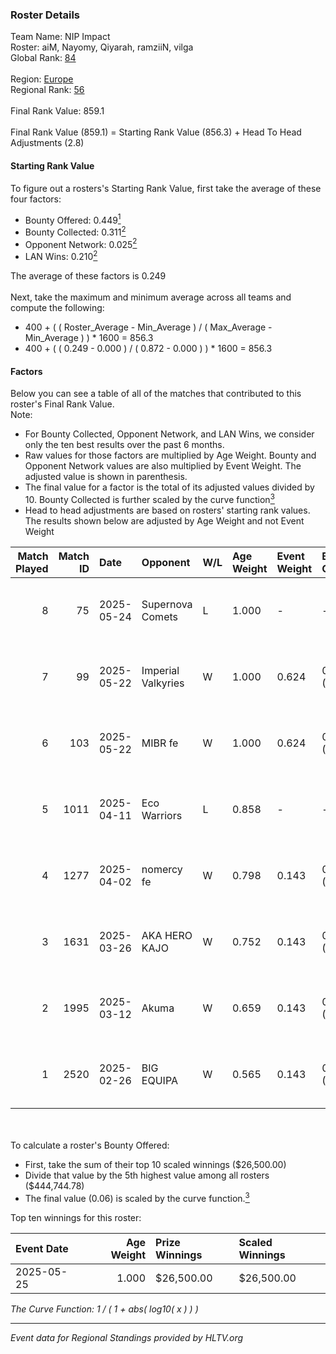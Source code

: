### Roster Details<br />
Team Name: NIP Impact<br />
Roster: aiM, Nayomy, Qiyarah, ramziiN, vilga<br />
Global Rank: [84](../../standings_global_2025_06_02.md)<br />
<br />
Region: [Europe]( ../../standings_europe_2025_06_02.md)<br />
Regional Rank: [56]( ../../standings_europe_2025_06_02.md)<br />
<br />
Final Rank Value:  859.1<br />
<br />
Final Rank Value (859.1) = Starting Rank Value (856.3) + Head To Head Adjustments (2.8)<br />

#### Starting Rank Value<br />
To figure out a rosters's Starting Rank Value, first take the average of these four factors:<br />
- Bounty Offered: 0.449[<sup>1</sup>](#table2)
- Bounty Collected: 0.311[<sup>2</sup>](#table1)
- Opponent Network: 0.025[<sup>2</sup>](#table1)
- LAN Wins: 0.210[<sup>2</sup>](#table1)

The average of these factors is 0.249<br />
<br />
Next, take the maximum and minimum average across all teams and compute the following:<br />
- 400 + ( ( Roster_Average - Min_Average ) / ( Max_Average - Min_Average ) ) * 1600 = 856.3
- 400 + ( ( 0.249 - 0.000 ) / ( 0.872 - 0.000 ) ) * 1600 = 856.3


#### Factors<br />
Below you can see a table of all of the matches that contributed to this roster's Final Rank Value.<br />
Note:<br />

- For Bounty Collected, Opponent Network, and LAN Wins, we consider only the ten best results over the past 6 months.
- Raw values for those factors are multiplied by Age Weight. Bounty and Opponent Network values are also multiplied by Event Weight. The adjusted value is shown in parenthesis.
- The final value for a factor is the total of its adjusted values divided by 10. Bounty Collected is further scaled by the curve function[<sup>3</sup>](#curveFunction)
- Head to head adjustments are based on rosters' starting rank values. The results shown below are adjusted by Age Weight and not Event Weight
<span id="table1"></span><br />


| Match Played | Match ID | Date       | Opponent           | W/L | Age Weight | Event Weight | Bounty Collected | Opponent Network | LAN Wins  | H2H Adj. | Roster                               |
| -: | -: | :- | :- | :- | :- | :- | :- | :- | :- | -: | :- |
|            8 |       75 | 2025-05-24 | Supernova Comets   | L   | 1.000      | -            | -                | -                | -         |   -16.11 | aiM, Nayomy, Qiyarah, ramziiN, vilga |
|            7 |       99 | 2025-05-22 | Imperial Valkyries | W   | 1.000      | 0.624        | 0.077 (0.048)    | 0.192 (0.120)    | 1 (1.000) |    13.94 | aiM, Nayomy, Qiyarah, ramziiN, vilga |
|            6 |      103 | 2025-05-22 | MIBR fe            | W   | 1.000      | 0.624        | 0.018 (0.011)    | 0.170 (0.106)    | 1 (1.000) |     9.39 | aiM, Nayomy, Qiyarah, ramziiN, vilga |
|            5 |     1011 | 2025-04-11 | Eco Warriors       | L   | 0.858      | -            | -                | -                | -         |   -20.03 | aiM, Nayomy, Qiyarah, ramziiN, vilga |
|            4 |     1277 | 2025-04-02 | nomercy fe         | W   | 0.798      | 0.143        | 0.002 (0.000)    | 0.018 (0.002)    | 0 (0.000) |     2.88 | aiM, Nayomy, Qiyarah, ramziiN, vilga |
|            3 |     1631 | 2025-03-26 | AKA HERO KAJO      | W   | 0.752      | 0.143        | 0.003 (0.000)    | 0.081 (0.009)    | 0 (0.000) |     4.70 | aiM, Nayomy, Qiyarah, ramziiN, vilga |
|            2 |     1995 | 2025-03-12 | Akuma              | W   | 0.659      | 0.143        | 0.002 (0.000)    | 0.042 (0.004)    | 0 (0.000) |     4.17 | aiM, Nayomy, Qiyarah, ramziiN, vilga |
|            1 |     2520 | 2025-02-26 | BIG EQUIPA         | W   | 0.565      | 0.143        | 0.004 (0.000)    | 0.134 (0.011)    | 0 (0.000) |     3.91 | aiM, Nayomy, Qiyarah, ramziiN, vilga |

<br />
<span id="table2"></span><br />
To calculate a roster's Bounty Offered:<br />

- First, take the sum of their top 10 scaled winnings ($26,500.00)
- Divide that value by the 5th highest value among all rosters ($444,744.78)
- The final value (0.06) is scaled by the curve function.[<sup>3</sup>](#curveFunction)

Top ten winnings for this roster:<br />

| Event Date | Age Weight | Prize Winnings | Scaled Winnings |
| :- | -: | :- | :- |
| 2025-05-25 |      1.000 | $26,500.00     | $26,500.00      |


<span id="curveFunction"></span>_The Curve Function: 1 / ( 1 + abs( log10( x ) ) )_<br />

---
_Event data for Regional Standings provided by HLTV.org_<br />

